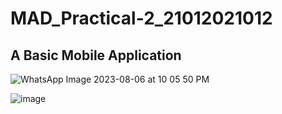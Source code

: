 # MAD_Practical-2_21012021012
## A Basic Mobile Application

![WhatsApp Image 2023-08-06 at 10 05 50 PM](https://github.com/jaydipchangani/MAD_Practical-2_21012021012/assets/98078979/656be280-90f2-4231-8a51-a37874d02142)


![image](https://github.com/jaydipchangani/MAD_Practical-2_21012021012/assets/98078979/4d4193f0-d0bf-4641-a063-e6fd6d04617d)
